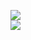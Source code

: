[![](https://img.shields.io/badge/Made%20With-Github%20Spray-lightgrey.svg?style=for-the-badge&logo=github)](https://github.com/Annihil/github-spray#6346)  
[![](https://i.imgur.com/2DrTn0Z.gif)](https://github.com/Annihil/github-spray)